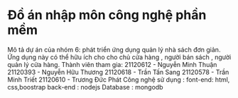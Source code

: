 # Đồ án nhập môn công nghệ phần mềm

Mô tả dự án của nhóm 6:
phát triển ứng dụng quản lý nhà sách đơn giản. Ứng dụng này có thể hữu ích cho cho chủ cửa hàng , người bán sách , người quản lý cửa hàng.
Thành viên tham gia:
21120612 - Nguyễn Minh Thuận
21120393 - Nguyễn Hữu Thương
21120618 - Trần Tấn Sang
21120578 - Trần Minh Triết
21120610 - Trương Đức Phát
Công nghệ sử dụng :
font-end: html, css,boostrap
back-end : nodejs
Database : mongodb

